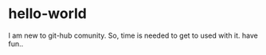 # hello-world


I am new to git-hub comunity. So, time is needed to get to used with it. have fun..
